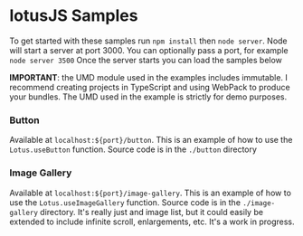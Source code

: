 lotusJS Samples
=============
To get started with these samples run  `npm install` then `node server`. 
Node will start a server at port 3000. You can optionally pass a port, for example `node server 3500`
Once the server starts you can load the samples below

**IMPORTANT**: the UMD module used in the examples includes immutable.
I recommend creating projects in TypeScript and using WebPack to produce 
your bundles. The UMD used in the example is strictly for demo purposes.

### Button

Available at `localhost:${port}/button`.
This is an example of how to use the `Lotus.useButton` function. 
Source code is in the `./button` directory

### Image Gallery
Available at `localhost:${port}/image-gallery`.
This is an example of how to use the `Lotus.useImageGallery` function. 
Source code is in the `./image-gallery` directory. It's really just
and image list, but it could easily be extended to include infinite scroll, 
enlargements, etc. It's a work in progress.
